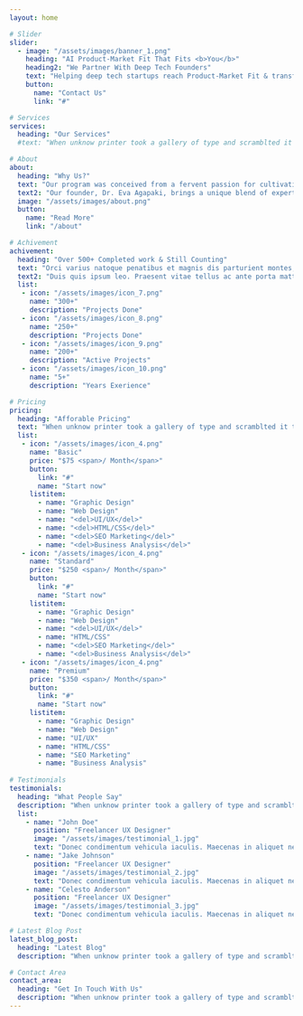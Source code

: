 ```yaml
---
layout: home

# Slider
slider:
  - image: "/assets/images/banner_1.png"
    heading: "AI Product-Market Fit That Fits <b>You</b>"
    heading2: "We Partner With Deep Tech Founders"
    text: "Helping deep tech startups reach Product-Market Fit & transform early-stage ideas into successful ventures."
    button:
      name: "Contact Us"
      link: "#"

# Services
services:  
  heading: "Our Services"
  #text: "When unknow printer took a gallery of type and scramblted it to make a type specimen book"

# About 
about: 
  heading: "Why Us?"
  text: "Our program was conceived from a fervent passion for cultivating innovative products that are either rooted in rigorous research or address complex engineering challenges. Our mission is to empower deep tech entrepreneurs, enabling them to fully realize their potential and successfully introduce their groundbreaking ideas to the market."
  text2: "Our founder, Dr. Eva Agapaki, brings a unique blend of expertise to the table. With a strong background in AI product development, technical research, and product-market fit (PMF) strategy, she is ideally positioned to elevate your early-stage startup to new heights."
  image: "/assets/images/about.png"
  button:
    name: "Read More"
    link: "/about"

# Achivement
achivement: 
  heading: "Over 500+ Completed work & Still Counting"
  text: "Orci varius natoque penatibus et magnis dis parturient montes, nascetur ridiculus mus. Phasellus at orci non risus luctus commodo. Ut nibh tellus, faucibus nec gravida."
  text2: "Duis quis ipsum leo. Praesent vitae tellus ac ante porta mattis vel non ex. Quisque a finibus justo."
  list:
   - icon: "/assets/images/icon_7.png"
     name: "300+"
     description: "Projects Done"
   - icon: "/assets/images/icon_8.png"
     name: "250+"
     description: "Projects Done"
   - icon: "/assets/images/icon_9.png"
     name: "200+"
     description: "Active Projects"
   - icon: "/assets/images/icon_10.png"
     name: "5+"
     description: "Years Exerience"

# Pricing
pricing:
  heading: "Afforable Pricing"
  text: "When unknow printer took a gallery of type and scramblted it to make a type specimen book"
  list:
   - icon: "/assets/images/icon_4.png"
     name: "Basic"
     price: "$75 <span>/ Month</span>"
     button:
       link: "#"
       name: "Start now"
     listitem:
       - name: "Graphic Design"
       - name: "Web Design"
       - name: "<del>UI/UX</del>"
       - name: "<del>HTML/CSS</del>"
       - name: "<del>SEO Marketing</del>"
       - name: "<del>Business Analysis</del>"
   - icon: "/assets/images/icon_4.png"
     name: "Standard"
     price: "$250 <span>/ Month</span>"
     button:
       link: "#"
       name: "Start now"
     listitem:
       - name: "Graphic Design"
       - name: "Web Design"
       - name: "<del>UI/UX</del>"
       - name: "HTML/CSS"
       - name: "<del>SEO Marketing</del>"
       - name: "<del>Business Analysis</del>"
   - icon: "/assets/images/icon_4.png"
     name: "Premium"
     price: "$350 <span>/ Month</span>"
     button:
       link: "#"
       name: "Start now"
     listitem:
       - name: "Graphic Design"
       - name: "Web Design"
       - name: "UI/UX"
       - name: "HTML/CSS"
       - name: "SEO Marketing"
       - name: "Business Analysis"
     
# Testimonials
testimonials:
  heading: "What People Say"
  description: "When unknow printer took a gallery of type and scramblted it to make a type specimen book"
  list:
    - name: "John Doe"
      position: "Freelancer UX Designer"
      image: "/assets/images/testimonial_1.jpg"
      text: "Donec condimentum vehicula iaculis. Maecenas in aliquet neque. Suspendisse viverra, ante eget pellentesque pulvinar, nunc nisi molestie ligula, vitae convallis orci justo vitae sem. Integer vitae imperdiet augue, sed accumsan diam. Etiam non quam commodo dolor convallis cursus. Duis tempus dolor eget gravida fringilla. In ultricies velit eget sem tempus egestas." 
    - name: "Jake Johnson"
      position: "Freelancer UX Designer"
      image: "/assets/images/testimonial_2.jpg"
      text: "Donec condimentum vehicula iaculis. Maecenas in aliquet neque. Suspendisse viverra, ante eget pellentesque pulvinar, nunc nisi molestie ligula, vitae convallis orci justo vitae sem. Integer vitae imperdiet augue, sed accumsan diam. Etiam non quam commodo dolor convallis cursus. Duis tempus dolor eget gravida fringilla. In ultricies velit eget sem tempus egestas." 
    - name: "Celesto Anderson"
      position: "Freelancer UX Designer"
      image: "/assets/images/testimonial_3.jpg"
      text: "Donec condimentum vehicula iaculis. Maecenas in aliquet neque. Suspendisse viverra, ante eget pellentesque pulvinar, nunc nisi molestie ligula, vitae convallis orci justo vitae sem. Integer vitae imperdiet augue, sed accumsan diam. Etiam non quam commodo dolor convallis cursus. Duis tempus dolor eget gravida fringilla. In ultricies velit eget sem tempus egestas." 

# Latest Blog Post
latest_blog_post:
  heading: "Latest Blog"
  description: "When unknow printer took a gallery of type and scramblted it to make a type specimen book"

# Contact Area
contact_area:
  heading: "Get In Touch With Us"
  description: "When unknow printer took a gallery of type and scramblted it to make a type specimen book"
---
```

